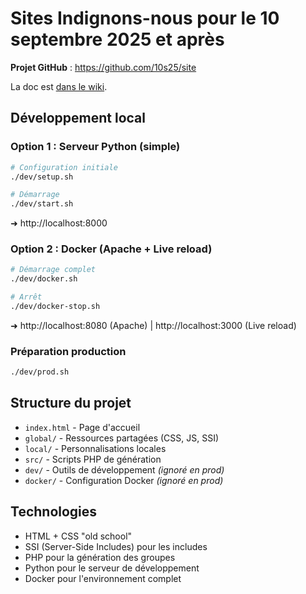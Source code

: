 # Sites Indignons-nous pour le 10 septembre 2025 et après

**Projet GitHub** : https://github.com/10s25/site

La doc est [dans le wiki](https://github.com/10s25/site/wiki).

## Développement local

### Option 1 : Serveur Python (simple)
```bash
# Configuration initiale
./dev/setup.sh

# Démarrage
./dev/start.sh
```
➜ http://localhost:8000

### Option 2 : Docker (Apache + Live reload)
```bash
# Démarrage complet
./dev/docker.sh

# Arrêt
./dev/docker-stop.sh
```
➜ http://localhost:8080 (Apache) | http://localhost:3000 (Live reload)

### Préparation production
```bash
./dev/prod.sh
```

## Structure du projet

- `index.html` - Page d'accueil
- `global/` - Ressources partagées (CSS, JS, SSI)
- `local/` - Personnalisations locales
- `src/` - Scripts PHP de génération
- `dev/` - Outils de développement *(ignoré en prod)*
- `docker/` - Configuration Docker *(ignoré en prod)*

## Technologies

- HTML + CSS "old school"
- SSI (Server-Side Includes) pour les includes
- PHP pour la génération des groupes
- Python pour le serveur de développement
- Docker pour l'environnement complet